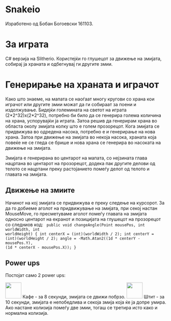 # Snakeio
Изработено од Бобан Богоевски 161103.

<h1>За играта</h1>
C# верзија на Slitherio. Користејќи го глушецот за движење на змијата, собирај ја храната и одбегнувај ги другите змии. 

<h1>Генерирање на храната и играчот</h1>

Како што знаеме, на мапата се наоѓаат многу кругови со храна кои играчот или другите змии можат да ги собираат за поени и издолжување. Бидејќи големината на светот на играта (2\*2^32)x(2\*2^32), потребно би било да се генерира голема количина на храна, успорувајќи ја играта. Затоа решив да генерирам храна во областа околу змијата колку што е голем прозорецот. Кога змијата се придвижува во одредена насока, потребно е и генерирање на нова храна. Затоа при движење на змијата во некоја насока, храната која повеќе не се гледа се брише и нова храна се генерира во насоката на движење на змијата.

Змијата е генерирана во центарот на мапата, со нејзината глава нацртана во центарот на прозорецот, додека пак другите делови од телото се нацртани преку растојанието помеѓу делот од телото и главата на змијата.

<h2>Движење на змиите</h1>

Начинот на кој змијата се придвижува е преку следење на курсорот. За да го добиеме аголот на придвижување на змијата, при секој настан MouseMove, го пресметуваме аголот помеѓу главата на змијата односно центарот на екранот и позицијата на глушецот на прозорецот со следниов код:
<code>
public void changeAngle(Point mousePos, int worldWidth, int worldHeight)
		{
			int centerX = (int)(worldWidth / 2);
			int centerY = (int)(worldHeight / 2);
			angle = -Math.Atan2((1d * centerY - mousePos.Y), (1d * centerX - mousePos.X));
		}
</code>




<h2>Power ups</h2>

Постојат само 2 power ups:

<img src="https://i.imgur.com/P10RfmS.png" style="width:50px;"> Кафе - за 8 секунди, змијата се движи побрзо.
<img src="https://i.imgur.com/B3piYBp.png" style="width:50px;"> Штит - за 10 секунди, змијата е непобедлива и секоја змија која ќе ја допре умира. Ако настане колизија помеѓу две змии, тогаш се третира исто како и нормална колизија.



